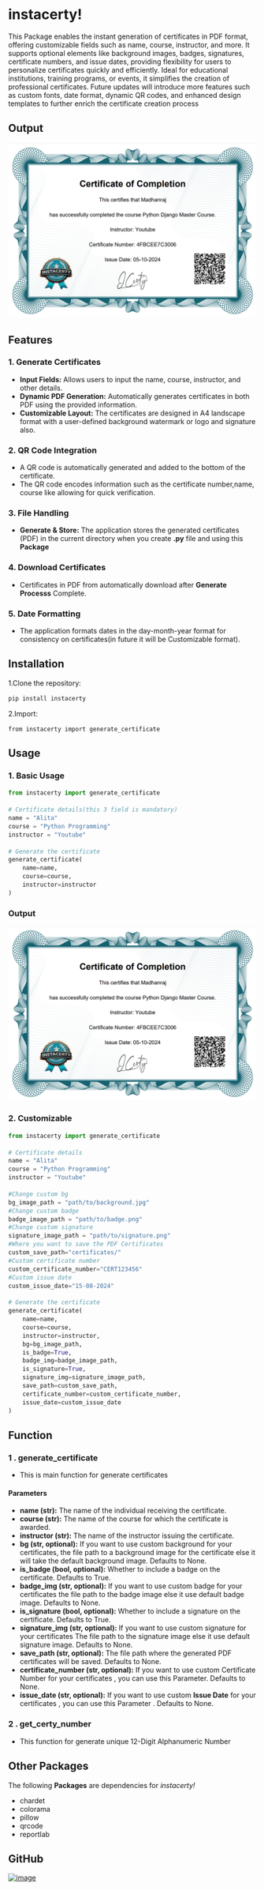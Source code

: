 # instacerty!

This Package enables the instant generation of certificates in PDF format, offering customizable fields such as name, course, instructor, and more. It supports optional elements like background images, badges, signatures, certificate numbers, and issue dates, providing flexibility for users to personalize certificates quickly and efficiently. Ideal for educational institutions, training programs, or events, it simplifies the creation of professional certificates. Future updates will introduce more features such as custom fonts, date format, dynamic QR codes, and enhanced design templates to further enrich the certificate creation process
## Output
![Logo](https://raw.githubusercontent.com/iammadhanraj/mystaticfiles/main/InstaCerty/Sample_Certificate.png)

##  Features
### 1. Generate Certificates
- **Input Fields:** Allows users to input the name, course, instructor, and other details.
- **Dynamic PDF Generation:** Automatically generates certificates in both PDF using the provided information.
- **Customizable Layout:** The certificates are designed in A4 landscape format with a user-defined background watermark or logo and signature also.
### 2. QR Code Integration
- A QR code is automatically generated and added to the bottom of the certificate.
- The QR code encodes information such as the certificate number,name, course like allowing for quick verification.
### 3. File Handling
- **Generate & Store:** The application stores the generated certificates (PDF) in the current directory when you create **.py** file and using this **Package** 
### 4. Download Certificates
- Certificates in PDF from automatically download after **Generate Processs** Complete.
### 5. Date Formatting
- The application formats dates in the day-month-year format for consistency on certificates(in future it will be Customizable format).

## Installation

1.Clone the repository:

```bash
pip install instacerty
```

2.Import:

```pyhon
from instacerty import generate_certificate
```




## Usage
### 1. Basic Usage

```python
from instacerty import generate_certificate

# Certificate details(this 3 field is mandatory)
name = "Alita"
course = "Python Programming"
instructor = "Youtube"

# Generate the certificate
generate_certificate(
    name=name,
    course=course,
    instructor=instructor
)

```

### Output
![Logo](https://raw.githubusercontent.com/iammadhanraj/mystaticfiles/main/InstaCerty/Sample_Certificate.png)

### 2. Customizable

```python
from instacerty import generate_certificate

# Certificate details
name = "Alita"
course = "Python Programming"
instructor = "Youtube"

#Change custom bg
bg_image_path = "path/to/background.jpg"
#Change custom badge
badge_image_path = "path/to/badge.png"
#Change custom signature
signature_image_path = "path/to/signature.png"
#Where you want to save the PDF Certificates
custom_save_path="certificates/"
#Custom certificate number
custom_certificate_number="CERT123456"
#Custom issue date
custom_issue_date="15-08-2024"

# Generate the certificate
generate_certificate(
    name=name,
    course=course,
    instructor=instructor,
    bg=bg_image_path,
    is_badge=True,
    badge_img=badge_image_path,
    is_signature=True,
    signature_img=signature_image_path,
    save_path=custom_save_path,
    certificate_number=custom_certificate_number,
    issue_date=custom_issue_date
)

```
## Function

### 1 . generate_certificate
- This is main function for generate certificates

#### Parameters
- **name (str):** The name of the individual receiving the certificate.
- **course (str):** The name of the course for which the certificate is awarded.
- **instructor (str):** The name of the instructor issuing the certificate.
- **bg (str, optional):** If you want to use custom background for your certificates, the file path to a background image for the certificate else it will take the default background image. Defaults to None.
- **is_badge (bool, optional):** Whether to include a badge on the certificate. Defaults to True.
- **badge_img (str, optional):** If you want to use custom badge for your certificates the file path to the badge image else it use default badge image. Defaults to None.
- **is_signature (bool, optional):** Whether to include a signature on the certificate. Defaults to True.
- **signature_img (str, optional):** If you want to use custom signature for your certificates The file path to the signature image else it use default signature image. Defaults to None.
- **save_path (str, optional):** The file path where the generated PDF certificates will be saved. Defaults to None.
- **certificate_number (str, optional):** If you want to use custom Certificate Number for your certificates , you can use this Parameter. Defaults to None.
- **issue_date (str, optional):** If you want to use custom **Issue Date** for your certificates , you can use this Parameter . Defaults to None.

### 2 . get_certy_number
- This function for generate unique 12-Digit Alphanumeric Number


## Other Packages
The following **Packages** are dependencies for *instacerty!*
- chardet
- colorama
- pillow
- qrcode
- reportlab
## GitHub
[![image](https://img.shields.io/badge/GitHub-100000?style=for-the-badge&logo=github&logoColor=white)](https://github.com/iammadhanraj/instacerty)

